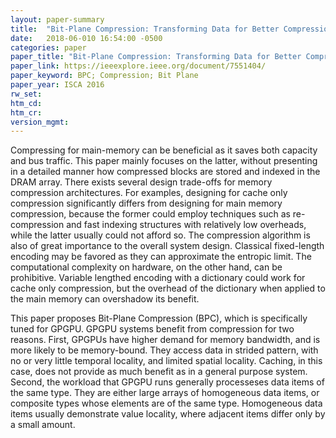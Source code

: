 ```yaml
---
layout: paper-summary
title:  "Bit-Plane Compression: Transforming Data for Better Compression in Many-Core Architectures"
date:   2018-06-010 16:54:00 -0500
categories: paper
paper_title: "Bit-Plane Compression: Transforming Data for Better Compression in Many-Core Architectures"
paper_link: https://ieeexplore.ieee.org/document/7551404/
paper_keyword: BPC; Compression; Bit Plane
paper_year: ISCA 2016
rw_set: 
htm_cd: 
htm_cr: 
version_mgmt: 
---
```


Compressing for main-memory can be beneficial as it saves both capacity and bus traffic. This paper mainly focuses 
on the latter, without presenting in a detailed manner how compressed blocks are stored and indexed in the DRAM array.
There exists several design trade-offs for memory compression architectures. For examples, designing for cache only
compression significantly differs from designing for main memory compression, because the former could employ
techniques such as re-compression and fast indexing structures with relatively low overheads, while the latter 
usually could not afford so. The compression algorithm is also of great importance to the overall system design.
Classical fixed-length encoding may be favored as they can approximate the entropic limit. The computational 
complexity on hardware, on the other hand, can be prohibitive. Variable lengthed encoding with a dictionary
could work for cache only compression, but the overhead of the dictionary when applied to the main memory can 
overshadow its benefit.

This paper proposes Bit-Plane Compression (BPC), which is specifically tuned for GPGPU. GPGPU systems benefit from
compression for two reasons. First, GPGPUs have higher demand for memory bandwidth, and is more likely to be 
memory-bound. They access data in strided pattern, with no or very little temporal locality, and limited spatial 
locality. Caching, in this case, does not provide as much benefit as in a general purpose system. Second, the workload
that GPGPU runs generally processeses data items of the same type. They are either large arrays of homogeneous 
data items, or composite types whose elements are of the same type. Homogeneous data items usually demonstrate
value locality, where adjacent items differ only by a small amount. 

